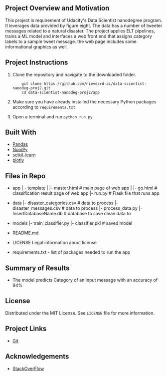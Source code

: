 ## Project Overview and Motivation
This project is requirement of Udacity's Data Scientist nanodegree program. It leverages data provided by figure eight. The data has a number of tweeter messages related to a natural disaster. The project applies
ELT pipelines, trains a ML model and interfaces a web front end that assigns category labels to a sample tweet message. the web page includes some informational graphics as well.

## Project Instructions

1. Clone the repository and navigate to the downloaded folder.
	
	```	
		git clone https://github.com/nievesrd-ai/data-scientist-nanodeg-proj2.git
		cd data-scientist-nanodeg-proj2/app
	```

2. Make sure you have already installed the necessary Python packages according to `requirements.txt`
5. Open a terminal and run `python run.py`


## Built With

* [Pandas](https://pandas.pydata.org/pandas-docs/stable/user_guide/10min.html#min)
* [NumPy](https://numpy.org/doc/stable/contents.html)
* [scikit-learn](https://scikit-learn.org/stable/)
* [plotly](https://plotly.com/python/)

## Files in Repo
- app
| - template
| |- master.html  # main page of web app
| |- go.html  # classification result page of web app
|- run.py  # Flask file that runs app

- data
|- disaster_categories.csv  # data to process 
|- disaster_messages.csv  # data to process
|- process_data.py
|- InsertDatabaseName.db   # database to save clean data to

- models
|- train_classifier.py
|- classifier.pkl  # saved model 

- README.md
- LICENSE Legal information about license
- requirements.txt - list of packages needed to run the app

## Summary of Results

* The model predicts Category of an input message with an accuracy of 94%


## License

Distributed under the MIT License. See `LICENSE` file for more information.

## Project Links

* [Git](https://github.com/nievesrd-ai/data-scientist-nanodeg-proj2.git)

## Acknowledgements

* [StackOverFlow](https://stackoverflow.com/)